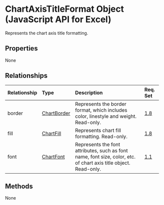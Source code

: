 # ChartAxisTitleFormat Object (JavaScript API for Excel)

Represents the chart axis title formatting.

## Properties

None

## Relationships
| Relationship | Type	|Description| Req. Set|
|:---------------|:--------|:----------|:----|
|border|[ChartBorder](chartborder.md)|Represents the border format, which includes color, linestyle and weight. Read-only.|[1.8](../requirement-sets/excel-api-requirement-sets.md)|
|fill|[ChartFill](chartfill.md)|Represents chart fill formatting. Read-only.|[1.8](../requirement-sets/excel-api-requirement-sets.md)|
|font|[ChartFont](chartfont.md)|Represents the font attributes, such as font name, font size, color, etc. of chart axis title object. Read-only.|[1.1](../requirement-sets/excel-api-requirement-sets.md)|

## Methods
None


